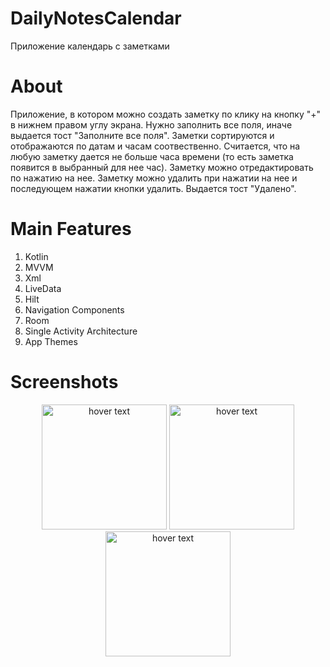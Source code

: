 # DailyNotesCalendar
Приложение календарь с заметками
# About
Приложение, в котором можно создать заметку по клику на кнопку "+" в нижнем правом углу экрана. Нужно заполнить все поля,
иначе выдается тост "Заполните все поля". 
Заметки сортируются и отображаются по датам и часам соотвественно. Считается, что на любую заметку дается не больше часа времени 
(то есть заметка появится в выбранный для нее час). 
Заметку можно отредактировать по нажатию на нее. Заметку можно удалить при нажатии на нее и последующем нажатии кнопки удалить. Выдается тост "Удалено".
# Main Features
1. Kotlin
1. MVVM
1. Xml
1. LiveData
1. Hilt
1. Navigation Components
1. Room
1. Single Activity Architecture
1. App Themes

# Screenshots

<p align="center">
  <img src="Screenshot_2022-08-13-18-30-28.png" width="200" title="hover text">
  <img src="Screenshot_2022-08-13-18-31-00.png" width="200" title="hover text">
  <img src="Screenshot_2022-08-13-18-31-31.png" width="200" title="hover text">
</p>
